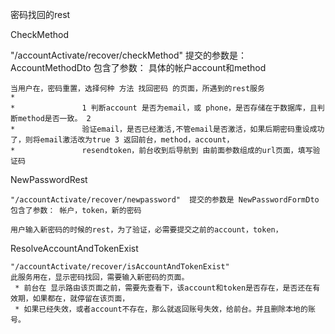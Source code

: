 密码找回的rest

CheckMethod  

   "/accountActivate/recover/checkMethod"  提交的参数是： AccountMethodDto
   包含了参数： 具体的帐户account和method
   
    当用户在，密码重置，选择何种 方法 找回密码 的页面，所遇到的rest服务
    * 
    *               1 判断account 是否为email，或 phone，是否存储在于数据库，且判断method是否一致。 2
    *               验证email，是否已经激活,不管email是否激活，如果后期密码重设成功了，则将email激活改为true 3 返回前台，method，account，
    *               resendtoken，前台收到后导航到 由前面参数组成的url页面，填写验证码
    

NewPasswordRest

    "/accountActivate/recover/newpassword"  提交的参数是 NewPasswordFormDto
    包含了参数： 帐户，token，新的密码 
    
    用户输入新密码的时候的rest，为了验证，必需要提交之前的account，token，
    
   
   
ResolveAccountAndTokenExist

    "/accountActivate/recover/isAccountAndTokenExist"  
    此服务用在，显示密码找回，需要输入新密码的页面。
     * 前台在 显示路由该页面之前，需要先查看下，该account和token是否存在，是否还在有效期，如果都在，就停留在该页面，
     * 如果已经失效，或者account不存在，那么就返回账号失效，给前台。并且删除本地的账号。
     
     